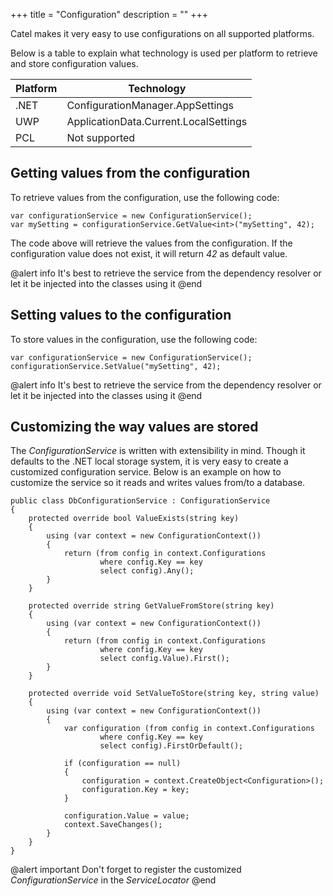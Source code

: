 +++
title = "Configuration" 
description = ""
+++

Catel makes it very easy to use configurations on all supported platforms. 

Below is a table to explain what technology is used per platform to retrieve and store configuration values.

Platform|Technology
-|-
.NET|ConfigurationManager.AppSettings
UWP|ApplicationData.Current.LocalSettings
PCL|Not supported

## Getting values from the configuration

To retrieve values from the configuration, use the following code:

```
var configurationService = new ConfigurationService();
var mySetting = configurationService.GetValue<int>("mySetting", 42);
```

The code above will retrieve the values from the configuration. If the configuration value does not exist, it will return *42* as default value.

@alert info
It's best to retrieve the service from the dependency resolver or let it be injected into the classes using it
@end

## Setting values to the configuration

To store values in the configuration, use the following code:

```
var configurationService = new ConfigurationService();
configurationService.SetValue("mySetting", 42);
```

@alert info
It's best to retrieve the service from the dependency resolver or let it be injected into the classes using it
@end

## Customizing the way values are stored

The *ConfigurationService* is written with extensibility in mind. Though it defaults to the .NET local storage system, it is very easy to create a customized configuration service. Below is an example on how to customize the service so it reads and writes values from/to a database.

```
public class DbConfigurationService : ConfigurationService
{
    protected override bool ValueExists(string key)
    {
        using (var context = new ConfigurationContext())
        {
            return (from config in context.Configurations
                    where config.Key == key
                    select config).Any();
        }
    }
 
    protected override string GetValueFromStore(string key)
    {
        using (var context = new ConfigurationContext())
        {
            return (from config in context.Configurations
                    where config.Key == key
                    select config.Value).First();
        }
    }

    protected override void SetValueToStore(string key, string value)
    {
        using (var context = new ConfigurationContext())
        {
            var configuration (from config in context.Configurations
                    where config.Key == key
                    select config).FirstOrDefault();

            if (configuration == null)
            {
                configuration = context.CreateObject<Configuration>();
                configuration.Key = key;
            }

            configuration.Value = value;
            context.SaveChanges();
        }
    }
}
```

@alert important
Don't forget to register the customized *ConfigurationService* in the *ServiceLocator*
@end
